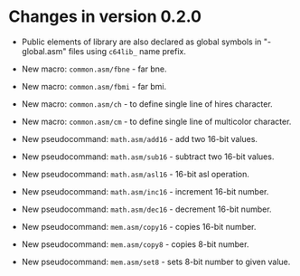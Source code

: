 # Changes in version 0.2.0

* Public elements of library are also declared as global symbols in "-global.asm" files using `c64lib_` name prefix.

* New macro: `common.asm/fbne` - far bne.
* New macro: `common.asm/fbmi` - far bmi.
* New macro: `common.asm/ch` - to define single line of hires character.
* New macro: `common.asm/cm` - to define single line of multicolor character.

* New pseudocommand: `math.asm/add16` - add two 16-bit values.
* New pseudocommand: `math.asm/sub16` - subtract two 16-bit values.
* New pseudocommand: `math.asm/asl16` - 16-bit asl operation.
* New pseudocommand: `math.asm/inc16` - increment 16-bit number.
* New pseudocommand: `math.asm/dec16` - decrement 16-bit number.

* New pseudocommand: `mem.asm/copy16` - copies 16-bit number.
* New pseudocommand: `mem.asm/copy8` - copies 8-bit number.
* New pseudocommand: `mem.asm/set8` - sets 8-bit number to given value.
